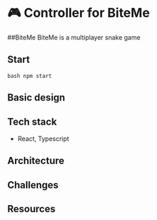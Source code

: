 # 🎮 Controller for BiteMe

##BiteMe
BiteMe is a multiplayer snake game

## Start
`bash
npm start
`

## Basic design

## Tech stack
- React, Typescript

## Architecture

## Challenges

## Resources

